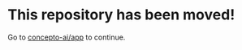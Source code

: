 # This repository has been moved!

Go to [concepto-ai/app](https://github.com/concepto-ai/app) to continue.
